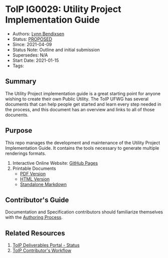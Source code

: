 # ToIP IG0029: Utility Project Implementation Guide


- Authors: [Lynn Bendixsen](lynn.bendixsen@gmail.com)
- Status: [PROPOSED](https://trustoverip.github.io/deliverables/process/lifecycle_management/#proposed)
- Since: 2021-04-09
- Status Note: Outline and initial submission  
- Supersedes: N/A
- Start Date: 2021-01-15
- Tags: 

## Summary

The Utility Project implementation guide is a great starting point for anyone wishing to create their own Public Utility. The ToIP UFWG has several documents that can help people get started and learn every step needed in the process, and this document has an overview and links to all of those docunents.


## Purpose
This repo manages the development and maintenance of the Utility Project Implementation Guide. It contains the tools necessary to generate multiple renderings formats.

1. Interactive Online Website: [GitHub Pages](https://github.com/trustoverip/IG0029-utility-project-guide)
2. Printable Documents
    * [PDF Version](./publish/<DOC_NAME>.pdf)
    * [HTML Version](./publish/<DOC_NAME>.html)
    * [Standalone Markdown](./publish/<DOC_NAME>.md)

## Contributor's Guide
Documentation and Specification contributors should familiarize themselves with the [Authoring Process](https://github.com/trustoverip/IG0029-utility-project-guide/blob/main/DEV_README.md).

## Related Resources

1. [ToIP Deliverables Portal - Status](https://trustoverip.github.io/deliverables/results/proposed/)
2. [ToIP Contributor's Workflow](https://trustoverip.github.io/deliverables/process/process_concepts/)
